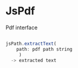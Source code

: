 # JsPdf

Pdf interface


```js.js

jsPath.extractText(  
    path: pdf path string  
     )
  -> extracted text

```

